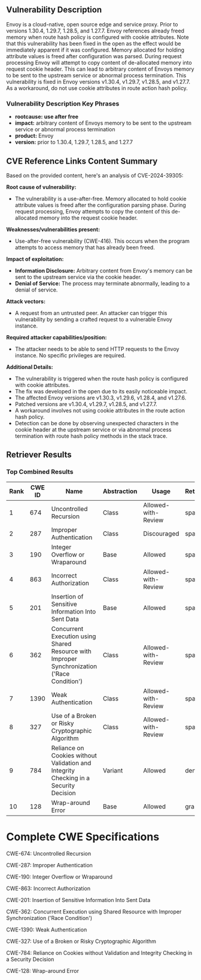 ## Vulnerability Description
Envoy is a cloud-native, open source edge and service proxy. Prior to versions 1.30.4, 1.29.7, 1.28.5, and 1.27.7. Envoy references already freed memory when route hash policy is configured with cookie attributes. Note that this vulnerability has been fixed in the open as the effect would be immediately apparent if it was configured. Memory allocated for holding attribute values is freed after configuration was parsed. During request processing Envoy will attempt to copy content of de-allocated memory into request cookie header. This can lead to arbitrary content of Envoys memory to be sent to the upstream service or abnormal process termination. This vulnerability is fixed in Envoy versions v1.30.4, v1.29.7, v1.28.5, and v1.27.7. As a workaround, do not use cookie attributes in route action hash policy.

### Vulnerability Description Key Phrases
- **rootcause:** **use after free**
- **impact:** arbitrary content of Envoys memory to be sent to the upstream service or abnormal process termination
- **product:** Envoy
- **version:** prior to 1.30.4, 1.29.7, 1.28.5, and 1.27.7

## CVE Reference Links Content Summary
Based on the provided content, here's an analysis of CVE-2024-39305:

**Root cause of vulnerability:**
- The vulnerability is a use-after-free. Memory allocated to hold cookie attribute values is freed after the configuration parsing phase. During request processing, Envoy attempts to copy the content of this de-allocated memory into the request cookie header.

**Weaknesses/vulnerabilities present:**
- Use-after-free vulnerability (CWE-416). This occurs when the program attempts to access memory that has already been freed.

**Impact of exploitation:**
- **Information Disclosure:** Arbitrary content from Envoy's memory can be sent to the upstream service via the cookie header.
- **Denial of Service:** The process may terminate abnormally, leading to a denial of service.

**Attack vectors:**
- A request from an untrusted peer. An attacker can trigger this vulnerability by sending a crafted request to a vulnerable Envoy instance.

**Required attacker capabilities/position:**
- The attacker needs to be able to send HTTP requests to the Envoy instance. No specific privileges are required.

**Additional Details:**
- The vulnerability is triggered when the route hash policy is configured with cookie attributes.
- The fix was developed in the open due to its easily noticeable impact.
- The affected Envoy versions are v1.30.3, v1.29.6, v1.28.4, and v1.27.6.
- Patched versions are v1.30.4, v1.29.7, v1.28.5, and v1.27.7.
- A workaround involves not using cookie attributes in the route action hash policy.
- Detection can be done by observing unexpected characters in the cookie header at the upstream service or via abnormal process termination with route hash policy methods in the stack trace.

## Retriever Results

### Top Combined Results

| Rank | CWE ID | Name | Abstraction | Usage  | Retrievers | Individual Scores |
|------|--------|------|-------------|-------|------------|-------------------|
| 1 | 674 | Uncontrolled Recursion | Class | Allowed-with-Review | sparse | 0.734 |
| 2 | 287 | Improper Authentication | Class | Discouraged | sparse | 0.717 |
| 3 | 190 | Integer Overflow or Wraparound | Base | Allowed | sparse | 0.710 |
| 4 | 863 | Incorrect Authorization | Class | Allowed-with-Review | sparse | 0.702 |
| 5 | 201 | Insertion of Sensitive Information Into Sent Data | Base | Allowed | sparse | 0.681 |
| 6 | 362 | Concurrent Execution using Shared Resource with Improper Synchronization ('Race Condition') | Class | Allowed-with-Review | sparse | 0.681 |
| 7 | 1390 | Weak Authentication | Class | Allowed-with-Review | sparse | 0.677 |
| 8 | 327 | Use of a Broken or Risky Cryptographic Algorithm | Class | Allowed-with-Review | sparse | 0.675 |
| 9 | 784 | Reliance on Cookies without Validation and Integrity Checking in a Security Decision | Variant | Allowed | dense | 0.471 |
| 10 | 128 | Wrap-around Error | Base | Allowed | graph | 0.002 |



# Complete CWE Specifications

CWE-674: Uncontrolled Recursion

CWE-287: Improper Authentication

CWE-190: Integer Overflow or Wraparound

CWE-863: Incorrect Authorization

CWE-201: Insertion of Sensitive Information Into Sent Data

CWE-362: Concurrent Execution using Shared Resource with Improper Synchronization ('Race Condition')

CWE-1390: Weak Authentication

CWE-327: Use of a Broken or Risky Cryptographic Algorithm

CWE-784: Reliance on Cookies without Validation and Integrity Checking in a Security Decision

CWE-128: Wrap-around Error